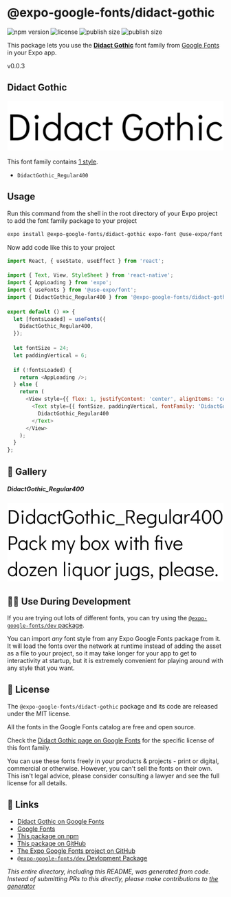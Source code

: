 # @expo-google-fonts/didact-gothic

![npm version](https://flat.badgen.net/npm/v/@expo-google-fonts/didact-gothic)
![license](https://flat.badgen.net/github/license/expo/google-fonts)
![publish size](https://flat.badgen.net/packagephobia/install/@expo-google-fonts/didact-gothic)
![publish size](https://flat.badgen.net/packagephobia/publish/@expo-google-fonts/didact-gothic)

This package lets you use the [**Didact Gothic**](https://fonts.google.com/specimen/Didact+Gothic) font family from [Google Fonts](https://fonts.google.com/) in your Expo app.

v0.0.3

## Didact Gothic

![Didact Gothic](./font-family.png)

This font family contains [1 style](#-gallery).

- `DidactGothic_Regular400`

## Usage

Run this command from the shell in the root directory of your Expo project to add the font family package to your project
```sh
expo install @expo-google-fonts/didact-gothic expo-font @use-expo/font
```

Now add code like this to your project
```js
import React, { useState, useEffect } from 'react';

import { Text, View, StyleSheet } from 'react-native';
import { AppLoading } from 'expo';
import { useFonts } from '@use-expo/font';
import { DidactGothic_Regular400 } from '@expo-google-fonts/didact-gothic';

export default () => {
  let [fontsLoaded] = useFonts({
    DidactGothic_Regular400,
  });

  let fontSize = 24;
  let paddingVertical = 6;

  if (!fontsLoaded) {
    return <AppLoading />;
  } else {
    return (
      <View style={{ flex: 1, justifyContent: 'center', alignItems: 'center' }}>
        <Text style={{ fontSize, paddingVertical, fontFamily: 'DidactGothic_Regular400' }}>
          DidactGothic_Regular400
        </Text>
      </View>
    );
  }
};

```

## 🔡 Gallery

##### DidactGothic_Regular400
![DidactGothic_Regular400](./c28f009d8ad88ab0414e29aabe1ad9f19a95836e772d9cb369f27a1ee0b23fa0.ttf.png)


## 👩‍💻 Use During Development

If you are trying out lots of different fonts, you can try using the [`@expo-google-fonts/dev` package](https://github.com/expo/google-fonts/tree/master/font-packages/dev#readme).

You can import *any* font style from any Expo Google Fonts package from it. It will load the fonts
over the network at runtime instead of adding the asset as a file to your project, so it may take longer
for your app to get to interactivity at startup, but it is extremely convenient
for playing around with any style that you want.

## 📖 License

The `@expo-google-fonts/didact-gothic` package and its code are released under the MIT license.

All the fonts in the Google Fonts catalog are free and open source.

Check the [Didact Gothic page on Google Fonts](https://fonts.google.com/specimen/Didact+Gothic) for the specific license of this font family.

You can use these fonts freely in your products & projects - print or digital, commercial or otherwise. However, you can't sell the fonts on their own. This isn't legal advice, please consider consulting a lawyer and see the full license for all details.

## 🔗 Links

- [Didact Gothic on Google Fonts](https://fonts.google.com/specimen/Didact+Gothic)
- [Google Fonts](https://fonts.google.com/)
- [This package on npm](https://www.npmjs.com/package/@expo-google-fonts/didact-gothic)
- [This package on GitHub](https://github.com/expo/google-fonts/tree/master/font-packages/didact-gothic)
- [The Expo Google Fonts project on GitHub](https://github.com/expo/google-fonts)
- [`@expo-google-fonts/dev` Devlopment Package](https://github.com/expo/google-fonts/tree/master/font-packages/dev)


*This entire directory, including this README, was generated from code. Instead of submitting PRs to this directly, please make contributions to [the generator](https://github.com/expo/google-fonts/tree/master/packages/generator)*
